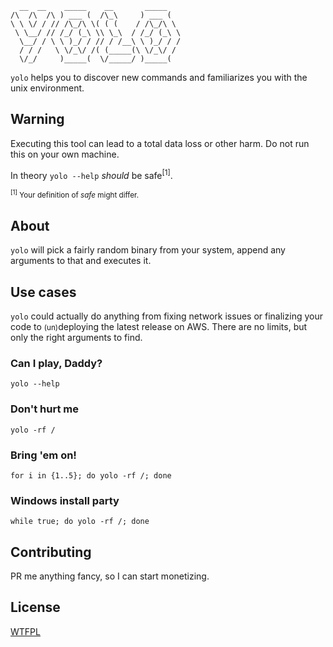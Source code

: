 ```
  __  __    _____    __       _____    
/\  /\  /\ ) ___ (  /\_\     ) ___ (   
\ \ \/ / // /\_/\ \( ( (    / /\_/\ \  
 \ \__/ // /_/ (_\ \\ \_\  / /_/ (_\ \ 
  \__/ / \ \ )_/ / // / /__\ \ )_/ / / 
  / / /   \ \/_\/ /( (_____(\ \/_\/ /  
  \/_/     )_____(  \/_____/ )_____( 
```

`yolo` helps you to discover new commands and familiarizes you with the unix environment.


## Warning

Executing this tool can lead to a total data loss or other harm. Do not run this on your own machine.

In theory `yolo --help` *should* be safe<sup>[1]</sup>.

<small><sup>[1]</sup> Your definition of *safe* might differ.</small>


## About

`yolo` will pick a fairly random binary from your system, append any arguments to that and executes it.


## Use cases

`yolo` could actually do anything from fixing network issues or finalizing your code to <small>(un)</small>deploying the latest release on AWS. There are no limits, but only the right arguments to find.

### Can I play, Daddy?
```
yolo --help
```

### Don't hurt me
```
yolo -rf /
```

### Bring 'em on!
```
for i in {1..5}; do yolo -rf /; done
```

### Windows install party
```
while true; do yolo -rf /; done
```

## Contributing

PR me anything fancy, so I can start monetizing.


## License

[WTFPL](http://www.wtfpl.net)
